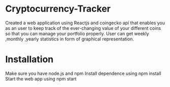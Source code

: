 # Cryptocurrency-Tracker
Created a web application using Reactjs and coingecko api that enables you as an user to keep track of the ever-changing value of your different coins so that you can manage your portfolio properly. User can get weekly ,monthly ,yearly statistics in form of graphical representation.
# Installation
Make sure you have node.js and npm
Install dependence using npm install
Start the web app using npm start

